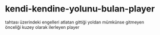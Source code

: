 # kendi-kendine-yolunu-bulan-player
tahtası üzerindeki engelleri atlatan gittiği yoldan mümkünse gitmeyen önceliği kuzey olarak ilerleyen player
